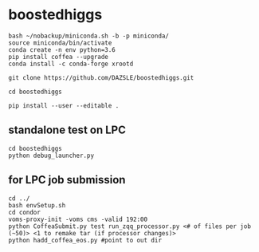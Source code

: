# boostedhiggs


```wget https://repo.anaconda.com/miniconda/Miniconda3-latest-Linux-x86_64.sh -O ~/miniconda.sh
bash ~/nobackup/miniconda.sh -b -p miniconda/
source miniconda/bin/activate
conda create -n env python=3.6
pip install coffea --upgrade
conda install -c conda-forge xrootd

git clone https://github.com/DAZSLE/boostedhiggs.git

cd boostedhiggs

pip install --user --editable .
```
## standalone test on LPC
```
cd boostedhiggs
python debug_launcher.py
```
## for LPC job submission
```
cd ../
bash envSetup.sh
cd condor
voms-proxy-init -voms cms -valid 192:00
python CoffeaSubmit.py test run_zqq_processor.py <# of files per job (~50)> <1 to remake tar (if processor changes)>
python hadd_coffea_eos.py #point to out dir
```


